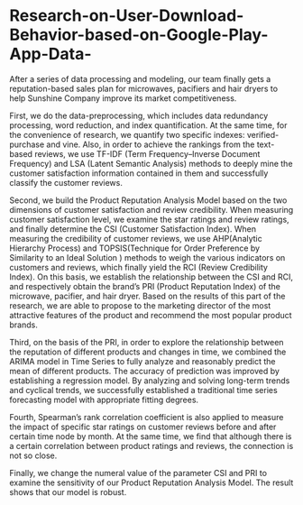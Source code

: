 # Research-on-User-Download-Behavior-based-on-Google-Play-App-Data-

After a series of data processing and modeling, our team finally gets a reputation-based sales plan for microwaves, pacifiers and hair dryers to help Sunshine Company improve its market competitiveness.


First, we do the data-preprocessing, which includes data redundancy processing, word reduction, and index quantification. At the same time, for the convenience of research, we quantify two specific indexes: verified-purchase and vine. Also, in order to achieve the rankings from the text-based reviews, we use TF-IDF (Term Frequency–Inverse Document Frequency) and LSA (Latent Semantic Analysis) methods to deeply mine the customer satisfaction information
contained in them and successfully classify the customer reviews.


Second, we build the Product Reputation Analysis Model based on the two dimensions of customer satisfaction and review credibility. When measuring customer satisfaction level, we examine the star ratings and review ratings, and finally determine the CSI (Customer Satisfaction Index). When measuring the credibility of customer reviews, we use AHP(Analytic Hierarchy Process) and TOPSIS(Technique for Order Preference by Similarity to an Ideal Solution )
methods to weigh the various indicators on customers and reviews, which finally yield the RCI (Review Credibility Index). On this basis, we establish the relationship between the CSI and RCI, and respectively obtain the brand’s PRI (Product Reputation Index) of the microwave, pacifier, and hair dryer. Based on the results of this part of the research, we are able to propose to the marketing director of the most attractive features of the product and recommend the most popular product brands.


Third, on the basis of the PRI, in order to explore the relationship between the reputation of different products and changes in time, we combined the ARIMA model in Time Series to fully analyze and reasonably predict the mean of different products. The accuracy of prediction
was improved by establishing a regression model. By analyzing and solving long-term trends and cyclical trends, we successfully established a traditional time series forecasting model with appropriate fitting degrees.


Fourth, Spearman’s rank correlation coefficient is also applied to measure the impact of specific star ratings on customer reviews before and after certain time node by month. At the same time, we find that although there is a certain correlation between product ratings and reviews, the connection is not so close.


Finally, we change the numeral value of the parameter CSI and PRI to examine the sensitivity
of our Product Reputation Analysis Model. The result shows that our model is robust.
